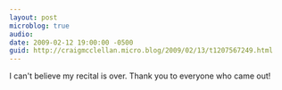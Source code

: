 ```yaml
---
layout: post
microblog: true
audio: 
date: 2009-02-12 19:00:00 -0500
guid: http://craigmcclellan.micro.blog/2009/02/13/t1207567249.html
---
```

I can't believe my recital is over. Thank you to everyone who came out!
